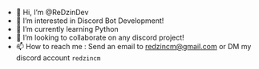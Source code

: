 - 👋 Hi, I’m @ReDzinDev
- 👀 I’m interested in Discord Bot Development!
- 🌱 I’m currently learning Python
- 💞️ I’m looking to collaborate on any discord project!
- 📫 How to reach me : Send an email to redzincm@gmail.com or DM my discord account `redzincm`

<!---
ReDzinDev/ReDzinDev is a ✨ special ✨ repository because its `README.md` (this file) appears on your GitHub profile.
You can click the Preview link to take a look at your changes.
--->
